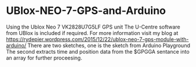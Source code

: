 # UBlox-NEO-7-GPS-and-Arduino
Using the Ublox Neo 7 VK2828U7G5LF GPS unit
The U-Centre software from UBlox is included if required.
For more information visit my blog at  https://rydepier.wordpress.com/2015/12/22/ublox-neo-7-gps-module-with-arduino/ ‎
There are two sketches, one is the sketch from Arduino Playground
The second extracts time and position data from the $GPGGA sentance into an array for  further proceesing.
